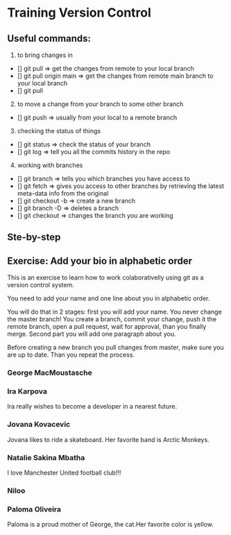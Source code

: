 # Training Version Control

## Useful commands:

1. to bring changes in

- [] git pull => get the changes from remote to your local branch
- [] git pull origin main => get the changes from remote main branch to your local branch
- [] git pull <branch you choose> <other branch you choose>

2. to move a change from your branch to some other branch

- [] git push => usually from your local to a remote branch

3. checking the status of things

- [] git status => check the status of your branch
- [] git log => tell you all the commits history in the repo

4. working with branches

- [] git branch => tells you which branches you have access to
- [] git fetch => gives you access to other branches by retrieving the latest meta-data info from the original
- [] git checkout -b <new branch name> => create a new branch
- [] git branch -D <branch you want to delete> => deletes a branch
- [] git checkout <branch name> => changes the branch you are working

## Ste-by-step
## Exercise: Add your bio in alphabetic order

This is an exercise to learn how to work colaborativelly using git as a version control system.

You need to add your name and one line about you in alphabetic order.

You will do that in 2 stages: first you will add your name. You never change the master branch! You create a branch, commit your change, push it the remote branch, open a pull request, wait for approval, than you finally merge. Second part you will add one paragraph about you.

Before creating a new branch you pull changes from master, make sure you are up to date. Than you repeat the process.

### George MacMoustasche

### Ira Karpova
Ira really wishes to become a developer in a nearest future.

### Jovana Kovacevic
Jovana likes to ride a skateboard. Her favorite band is Arctic Monkeys.

### Natalie Sakina Mbatha
I love Manchester United football club!!!

### Niloo

### Paloma Oliveira

Paloma is a proud mother of George, the cat.Her favorite color is yellow.
